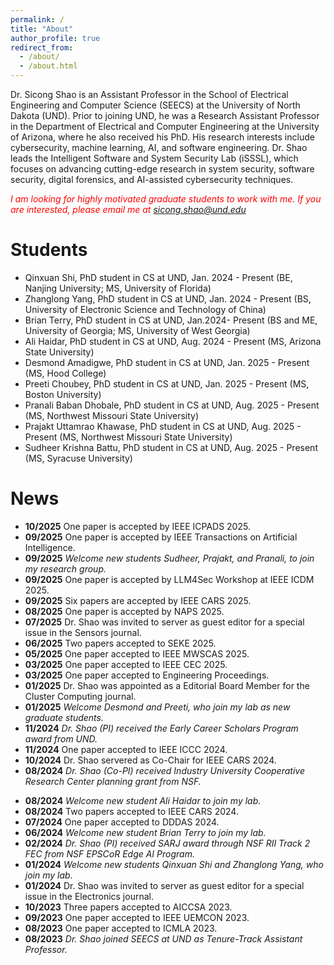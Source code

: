 ```yaml
---
permalink: /
title: "About"
author_profile: true
redirect_from: 
  - /about/
  - /about.html
---
```


<!-- Dr. Sicong Shao is an assistant professor of the School of Electrical Engineering and Computer Science at the University of North Dakota (UND). Before joining UND, he was a research assistant professor in the Department of Electrical and Computer Engineering (ECE) at the University of Arizona where he also received his Ph.D. in ECE.  His research interests include cybersecurity, machine learning, artificial intelligence, and software engineering. Dr. Shao leads the Intelligent Software and System Security Lab (iSSSL), which is dedicated to advancing cutting-edge research in system security, software security, and AI-assisted cybersecurity techniques. -->

Dr. Sicong Shao is an Assistant Professor in the School of Electrical Engineering and Computer Science (SEECS) at the University of North Dakota (UND). Prior to joining UND, he was a Research Assistant Professor in the Department of Electrical and Computer Engineering at the University of Arizona, where he also received his PhD. His research interests include cybersecurity, machine learning, AI, and software engineering. Dr. Shao leads the Intelligent Software and System Security Lab (iSSSL), which focuses on advancing cutting-edge research in system security, software security, digital forensics, and AI-assisted cybersecurity techniques.



<span style="color: red;">*I am looking for highly motivated graduate students to work with me. If you are interested, please email me at sicong.shao@und.edu*</span>  


Students
======
* Qinxuan Shi, PhD student in CS at UND, Jan. 2024 - Present (BE, Nanjing University; MS, University of Florida) 
* Zhanglong Yang, PhD student in CS at UND, Jan. 2024 - Present (BS, University of Electronic Science and Technology of China)
* Brian Terry, PhD student in CS at UND, Jan.2024- Present (BS and ME, University of Georgia; MS, University of West Georgia)
* Ali Haidar, PhD student in CS at UND, Aug. 2024 - Present (MS, Arizona State University) 
* Desmond Amadigwe, PhD student in CS at UND, Jan. 2025 - Present (MS, Hood College)
* Preeti Choubey, PhD student in CS at UND, Jan. 2025 - Present (MS, Boston University)
* Pranali Baban Dhobale, PhD student in CS at UND, Aug. 2025 - Present (MS, Northwest Missouri State University)
* Prajakt Uttamrao Khawase, PhD student in CS at UND, Aug. 2025 - Present (MS, Northwest Missouri State University)
* Sudheer Krishna Battu, PhD student in CS at UND, Aug. 2025 - Present (MS, Syracuse University)



News
======
* **10/2025** One paper is accepted by IEEE ICPADS 2025.
* **09/2025** One paper is accepted by IEEE Transactions on Artificial Intelligence.
* **09/2025** *Welcome new students Sudheer, Prajakt, and Pranali, to join my research group.*
* **09/2025** One paper is accepted by LLM4Sec Workshop at IEEE ICDM 2025.
* **09/2025** Six papers are accepted by IEEE CARS 2025.
* **08/2025** One paper is accepted by NAPS 2025.
* **07/2025** Dr. Shao was invited to server as guest editor for a special issue in the Sensors journal.
* **06/2025** Two papers accepted to SEKE 2025.
* **05/2025** One paper accepted to IEEE MWSCAS 2025.
* **03/2025** One paper accepted to IEEE CEC 2025.
* **03/2025** One paper accepted to Engineering Proceedings.
* **01/2025** Dr. Shao was appointed as a Editorial Board Member for the Cluster Computing journal.
* **01/2025** *Welcome Desmond and Preeti, who join my lab as new graduate students.*
* **11/2024** *Dr. Shao (PI) received the Early Career Scholars Program award from UND.*
* **11/2024** One paper accepted to IEEE ICCC 2024.  
* **10/2024** Dr. Shao servered as Co-Chair for IEEE CARS 2024.
* **08/2024** *Dr. Shao (Co-PI) received Industry University Cooperative Research Center planning grant from NSF.*
<!-- * **08/2024** Dr. Shao was invited to server as Technical Program Committee (TPC) member at the IEEE HOST 2025. -->
* **08/2024** *Welcome new student Ali Haidar to join my lab.*
* **08/2024** Two papers accepted to IEEE CARS 2024.
* **07/2024** One paper accepted to DDDAS 2024.
* **06/2024** *Welcome new student Brian Terry to join my lab.*
* **02/2024** *Dr. Shao (PI) received SARJ award through NSF RII Track 2 FEC from NSF EPSCoR Edge AI Program.*
* **01/2024** *Welcome new students Qinxuan Shi and Zhanglong Yang, who join my lab.*
* **01/2024** Dr. Shao was invited to server as guest editor for a special issue in the Electronics journal.
* **10/2023** Three papers accepted to AICCSA 2023.
* **09/2023** One paper accepted to IEEE UEMCON 2023.
* **08/2023** One paper accepted to ICMLA 2023.
* **08/2023** *Dr. Shao joined SEECS at UND as Tenure-Track Assistant Professor.*

      

<!-- Many of the features of dynamic content management systems (like Wordpress) can be achieved in this fashion, using a fraction of the computational resources and with far less vulnerability to hacking and DDoSing. You can also modify the theme to your heart's content without touching the content of your site. If you get to a point where you've broken something in Jekyll/HTML/CSS beyond repair, your markdown files describing your talks, publications, etc. are safe. You can rollback the changes or even delete the repository and start over - just be sure to save the markdown files! Finally, you can also write scripts that process the structured data on the site, such as [this one](https://github.com/academicpages/academicpages.github.io/blob/master/talkmap.ipynb) that analyzes metadata in pages about talks to display [a map of every location you've given a talk](https://academicpages.github.io/talkmap.html). -->

<!-- Getting started
======
1. Register a GitHub account if you don't have one and confirm your e-mail (required!)
1. Fork [this template](https://github.com/academicpages/academicpages.github.io) by clicking the "Use this template" button in the top right. 
1. Go to the repository's settings (rightmost item in the tabs that start with "Code", should be below "Unwatch"). Rename the repository "[your GitHub username].github.io", which will also be your website's URL.
1. Set site-wide configuration and create content & metadata (see below -- also see [this set of diffs](http://archive.is/3TPas) showing what files were changed to set up [an example site](https://getorg-testacct.github.io) for a user with the username "getorg-testacct")
1. Upload any files (like PDFs, .zip files, etc.) to the files/ directory. They will appear at https://[your GitHub username].github.io/files/example.pdf.  
1. Check status by going to the repository settings, in the "GitHub pages" section

Site-wide configuration
------
The main configuration file for the site is in the base directory in [_config.yml](https://github.com/academicpages/academicpages.github.io/blob/master/_config.yml), which defines the content in the sidebars and other site-wide features. You will need to replace the default variables with ones about yourself and your site's github repository. The configuration file for the top menu is in [_data/navigation.yml](https://github.com/academicpages/academicpages.github.io/blob/master/_data/navigation.yml). For example, if you don't have a portfolio or blog posts, you can remove those items from that navigation.yml file to remove them from the header. 

Create content & metadata
------
For site content, there is one markdown file for each type of content, which are stored in directories like _publications, _talks, _posts, _teaching, or _pages. For example, each talk is a markdown file in the [_talks directory](https://github.com/academicpages/academicpages.github.io/tree/master/_talks). At the top of each markdown file is structured data in YAML about the talk, which the theme will parse to do lots of cool stuff. The same structured data about a talk is used to generate the list of talks on the [Talks page](https://academicpages.github.io/talks), each [individual page](https://academicpages.github.io/talks/2012-03-01-talk-1) for specific talks, the talks section for the [CV page](https://academicpages.github.io/cv), and the [map of places you've given a talk](https://academicpages.github.io/talkmap.html) (if you run this [python file](https://github.com/academicpages/academicpages.github.io/blob/master/talkmap.py) or [Jupyter notebook](https://github.com/academicpages/academicpages.github.io/blob/master/talkmap.ipynb), which creates the HTML for the map based on the contents of the _talks directory).

**Markdown generator**

The repository includes [a set of Jupyter notebooks](https://github.com/academicpages/academicpages.github.io/tree/master/markdown_generator
) that converts a CSV containing structured data about talks or presentations into individual markdown files that will be properly formatted for the Academic Pages template. The sample CSVs in that directory are the ones I used to create my own personal website at stuartgeiger.com. My usual workflow is that I keep a spreadsheet of my publications and talks, then run the code in these notebooks to generate the markdown files, then commit and push them to the GitHub repository.

How to edit your site's GitHub repository
------
Many people use a git client to create files on their local computer and then push them to GitHub's servers. If you are not familiar with git, you can directly edit these configuration and markdown files directly in the github.com interface. Navigate to a file (like [this one](https://github.com/academicpages/academicpages.github.io/blob/master/_talks/2012-03-01-talk-1.md) and click the pencil icon in the top right of the content preview (to the right of the "Raw | Blame | History" buttons). You can delete a file by clicking the trashcan icon to the right of the pencil icon. You can also create new files or upload files by navigating to a directory and clicking the "Create new file" or "Upload files" buttons. 

Example: editing a markdown file for a talk
![Editing a markdown file for a talk](/images/editing-talk.png)

For more info
------
More info about configuring Academic Pages can be found in [the guide](https://academicpages.github.io/markdown/), the [growing wiki](https://github.com/academicpages/academicpages.github.io/wiki), and you can always [ask a question on GitHub](https://github.com/academicpages/academicpages.github.io/discussions). The [guides for the Minimal Mistakes theme](https://mmistakes.github.io/minimal-mistakes/docs/configuration/) (which this theme was forked from) might also be helpful. -->
